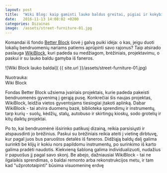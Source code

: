 ```yaml
---
layout: post
title:  "Wiki Blog: kaip gaminti lauko baldus greitai, pigiai ir kokybiškai"
date:   2016-11-13 14:08:02 +0200
categories: Dizainas
image:  /assets/street-furniture-01.jpg
---
```


<p>Komandai iš fondo <a href="http://betterblock.org/" target="_blank">Better Block</a> šovė į galvą puiki idėja: o kas, jeigu duoti lokalių bendruomenių nariams patiems aprūpinti savo rajonus? Taip atsirado paslauga <a href="http://betterblock.org/wikiblock/" target="_blank">WikiBlock</a>, kuri padeda su medžiagom, brėžiniais, projektavimu, o paskui ir  su lauko baldu gamyba iš faneros.</p>

![Wiki Block lauko baldai]( {{ site.url }}/assets/street-furniture-01.jpg)
<div class="lighter smaller" style="margin:12px 0;">Nuotrauka: <br />
Wiki Block
</div>

<p> Fondas Better Block užsiema įvairiais projektais, kurie padeda pakeisti bendruomenės gyvenimą į gerąją pusę. Konkrečiai šis naujas projektas, WikiBlock, leidžia vietos gyventojams tiesiogiai įtakoti aplinką. Dabar WikiBlock - tai atvira duomenų bazė, biblioteka sprendimų ir instrumentų, tarp kurių - suolų, kėdžių, stalų, autobuso ir skirtingų kioskų, sodo grotelių ir kitų daiktų projektai.</p>

<p> Po to, kai bendruomėnė išsirinko patikusį dizainą, reikia parsisiųsti ir atspausdinti jo brėžinius. Paskui su brėžiniais reikia ateiti į vietinę dirbtuvę, kur pagal juos bus paruoštos detalės iš faneros. Didžiąją baldų dalį galima surinkti be klijų ir kokiu nors papildomu instrumentų, po surinkimo iš karto galima pradėti naudotis. Kiekvieną šabloną galima individualizuoti, nudažius ir papuošus jį pagal savo skonį. Be abejo, dažniausiai WikiBlock - tai ne ilgalaikis sprendimas, o baldai remonto arba rekonstrukcijos metu, ir tam kad "užprototaipinti" būsima visuomeninę erdvę</p>
